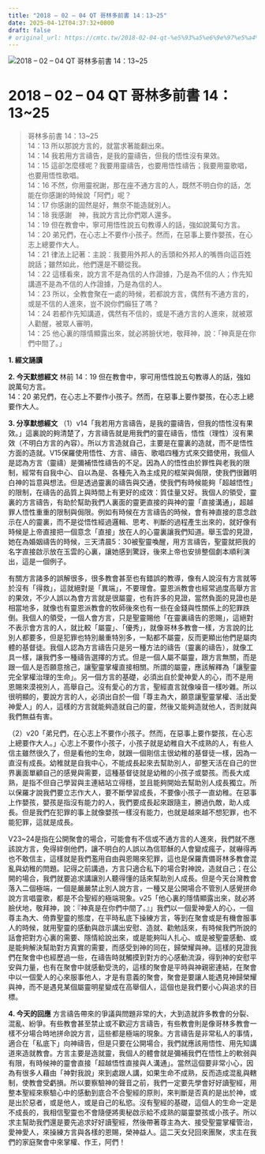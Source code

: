 ```yaml
---
title: "2018 – 02 – 04 QT 哥林多前書 14：13~25"
date: 2025-04-12T04:37:32+0800
draft: false
# original_url: https://cmtc.tw/2018-02-04-qt-%e5%93%a5%e6%9e%97%e5%a4%9a%e5%89%8d%e6%9b%b8-14%ef%bc%9a1325
---
```


![2018 – 02 – 04 QT 哥林多前書 14：13\~25](/images/qt.jpg   "2018 – 02 – 04 QT 哥林多前書 14：13\~25")

# 2018 – 02 – 04 QT 哥林多前書 14：13\~25

> 哥林多前書 14：13\~25  
> 14：13 所以那說方言的，就當求著能翻出來。  
> 14：14 我若用方言禱告，是我的靈禱告，但我的悟性沒有果效。  
> 14：15 這卻怎麼樣呢？我要用靈禱告，也要用悟性禱告；我要用靈歌唱，也要用悟性歌唱。  
> 14：16 不然，你用靈祝謝，那在座不通方言的人，既然不明白你的話，怎能在你感謝的時候說「阿們」呢？  
> 14：17 你感謝的固然是好，無奈不能造就別人。  
> 14：18 我感謝　神，我說方言比你們眾人還多。  
> 14：19 但在教會中，寧可用悟性說五句教導人的話，強如說萬句方言。  
> 14：20 弟兄們，在心志上不要作小孩子。然而，在惡事上要作嬰孩，在心志上總要作大人。  
> 14：21 律法上記著：主說：我要用外邦人的舌頭和外邦人的嘴唇向這百姓說話；雖然如此，他們還是不聽從我。  
> 14：22 這樣看來，說方言不是為信的人作證據，乃是為不信的人；作先知講道不是為不信的人作證據，乃是為信的人。  
> 14：23 所以，全教會聚在一處的時候，若都說方言，偶然有不通方言的，或是不信的人進來，豈不說你們癲狂了嗎？  
> 14：24 若都作先知講道，偶然有不信的，或是不通方言的人進來，就被眾人勸醒，被眾人審明，  
> 14：25 他心裏的隱情顯露出來，就必將臉伏地，敬拜神，說：「神真是在你們中間了。」

**1. 經文誦讀**

**2.  今天默想經文**
林前 14：19 但在教會中，寧可用悟性說五句教導人的話，強如說萬句方言。  
14：20 弟兄們，在心志上不要作小孩子。然而，在惡事上要作嬰孩，在心志上總要作大人。

**3. 分享默想經文**
（1）v14「我若用方言禱告，是我的靈禱告，但我的悟性沒有果效。」這裏說的夠清楚了，方言禱告就是用我們的靈在禱告，悟性（理性）沒有果效（不明白方言的內容）。所以方言造就自己，主要是在靈裏的造就，而不是悟性方面的造就。V15保羅使用悟性、方言、禱告、歌唱四種方式來交錯使用，我個人是認為方言（靈禱）是彌補悟性禱告的不足。因為人的悟性由於罪性與老我的限制，經常有自我中心、自以為是、各種先入為主成見的框架與侷限，使我們很難明白神的旨意與想法。但是透過靈裏的禱告與交通，使我們有時候能夠「超越悟性」的限制，在禱告的品質上與時間上有更好的成效：質佳量又好。我個人的領受，靈裏的方言禱告，有助於幫助我們人裏面的靈更直接的與神的靈「直接溝通」，超越罪人悟性重重的限制與侷限。例如有時候在方言禱告的時候，會有神直接的意念啟示在人的靈裏，而不是從悟性經過邏輯、思考、判斷的過程產生出來的，就好像有時候是上帝直接把一個意念「直接」放在人的心靈裏讓我們知道。舉玉雲的見證，她在為婚姻禱告的時候，三天清晨5：30被聖靈喚醒，用方言禱告，聖靈就把我的名字直接啟示放在玉雲的心裏，讓她感到驚訝，後來上帝也安排整個劇本順利演出，這是一個例子。

有關方言諸多的誤解很多，很多教會甚至也有錯誤的教導，像有人說沒有方言就等於沒有「得救」，這就絕對是「異端」，不要理會。靈恩派教會也經常過度高舉方言的果效，不少人誤以為會方言就是很屬靈，也有許多的見證，當然負面的見證也是相當地多，就像也有靈恩派教會的牧師後來也有一些在金錢與性關係上的犯罪跌倒。我個人的領受，一個人會方言，只是聖靈賜他「在靈裏禱告的恩賜」，這絕對不表示會方言的人，就比較「屬靈」、「優秀」，就像哥林多教會一樣，方言說的比別人都要多，但是犯罪也特別嚴重特別多，一點都不屬靈，反而更顯出他們是屬肉體的基督徒。我個人認為方言禱告只是另一種方法的禱告（靈裏的禱告），就像工具一樣，讓我們多一種禱告選擇的方式。但是一個人屬不屬靈，跟方言無關，而是跟一個人是否願意捨己，讓聖靈掌權直接相關。所謂的屬靈，應該解釋為「讓聖靈完全掌權治理的生命」。另一個方言的基礎，必須出自於愛神愛人的心，而不是用恩賜來漠視別人，高舉自己。沒有愛心的方言，聖經直言就像噪音一樣吵雜。所以很明顯的，要說方言的人，必須出自於一個「尊主為大，願意讓聖靈掌權、活出愛神愛人」的人，這樣的方言就能夠造就自己的靈，然後又能夠造就他人，否則就與我們無益有害。

（2）v20「弟兄們，在心志上不要作小孩子。然而，在惡事上要作嬰孩，在心志上總要作大人。」心志上不要作小孩子，小孩子就是幼稚自大不成熟的人，有些人信主雖然很久了，但是看他的生命，就跟一個剛信主很幼稚的基督徒一樣，因為一直沒有成長。幼稚就是自我中心，不能成長起來去幫助別人，卻整天活在自己的世界裏面單顧自己的感覺與需要，這種基督徒就是幼稚的小孩子或嬰孩。而長大成熟，是指不但自己學習與主連結站立得穩，並且能夠開始去幫助別人成長獨立。所以保羅才說我們要立志作大人，要不斷學習成長，不要像小孩子一直幼稚。在惡事上作嬰孩，嬰孩是指沒有能力的人，我們要成長起來跟隨主，勝過仇敵，助人成長。但是我們在犯罪的事上就像嬰孩一樣沒有能力，也就是越來越不想犯罪，也不能犯罪，這就是成長。

V23\~24是指在公開聚會的場合，可能會有不信或不通方言的人進來，我們就不應該說方言，免得絆倒他們，讓不明白的人誤以為信耶穌的人會變成瘋子，就嚇得再也不敢信主，這樣就是我們濫用自由與恩賜來犯罪，這也是保羅責備哥林多教會混亂與幼稚的問題。記得之前講過，方言只適合私下的場合對神說，造就自己；在公開的場合，我們就要追求講讓別人聽得懂的話來幫助別人成長。但是今天台灣教會落入二個極端，一個是嚴嚴禁止別人說方言，一種又是公開場合不管別人感覺拼命說方言唱靈歌，都是不合聖經的極端現象。v25「他心裏的隱情顯露出來，就必將臉伏地，敬拜神，說：『神真是在你們中間了。』」我們以一個愛神愛人的心，一個尊主為大、倚靠聖靈的態度，在平時私底下操練方言，等到在聚會或是有機會服事人的時候，就用聖靈的感動與啟示講出安慰、造就、勸勉話來，有時候我們所說的話會把對方心裏的需要、隱情給說出來，或是能夠叫人扎心、或是被聖靈感動、或是能夠解決幫助對方真實的需要，而感受到神的同在，歸榮耀與神。這樣的見證我們在聚會中也經歷過一些，在禱告時就觸摸到對方的心感動流淚，得到神的安慰平安與力量，也有在聚會中就感動受洗的，這樣的聚會是平時與神親密連結，在聚會中以一個愛人的心來服事他人，才是有意義的聚會，聚會是要讓人能遇見神歸榮耀與神，而不是遇見某個屬靈明星變成在高舉個人，這個也是我們要小心與追求的目標。

**4. 今天的回應**
方言禱告帶來的爭議與問題非常的大，大到造就許多教會的分裂、混亂、紛爭。有些教會甚至禁止或不歡迎方言禱告，有些教會則是像哥林多教會一樣不分場合時地拼命說方言，這些都是極端的現象。方言禱告是非常私人的事情，適合在「私底下」向神禱告，但是只要在公開場合，我們就應該用悟性、用先知講道來造就教會。方言主要是造就靈，我個人的體會就是彌補我們在悟性上的軟弱與有限，有時候神的靈會直接「超越悟性直接與人溝通」。當然這個要非常小心，因為有很多人藉由「神對我說」來到處跟人講，如果生命不成熟，反而造成混亂與轄制，使教會受虧損。所以要察驗神的聲音之前，我們一定要先學會好好讀聖經，用整本聖經來察驗心中的感動到底合不合聖經的原則，來判斷是否真的是出於神，或是出於惡者，或是他人，或是自己的私慾。沒有聖經的基礎，這個人的生命一定是不成長的，我相信聖靈也不會隨便將奧秘啟示給不成熟的屬靈嬰孩或小孩子。所以求主幫助我們還是要先追求好好讀聖經，然後帶著尊主為大、接受聖靈掌權管治，愛神愛人，來操練方言與各樣的恩賜，榮神益人。這二天女兒回來團聚，求主在我們的家庭聚會中來掌權、作王，阿們！

